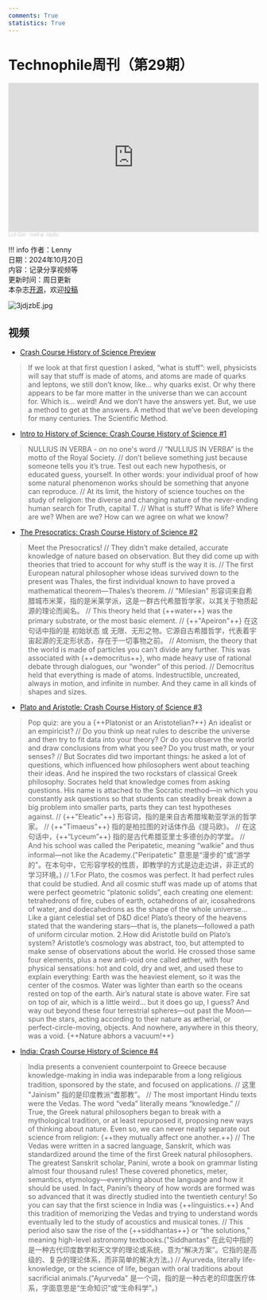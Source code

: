 ```yaml
---
comments: True
statistics: True
---
```


# Technophile周刊（第29期）

<iframe width="100%" height="300" scrolling="no" frameborder="no" allow="autoplay" src="https://w.soundcloud.com/player/?url=https%3A//api.soundcloud.com/tracks/1935960107&color=%23ff5500&auto_play=false&hide_related=false&show_comments=true&show_user=true&show_reposts=false&show_teaser=true&visual=true"></iframe><div style="font-size: 10px; color: #cccccc;line-break: anywhere;word-break: normal;overflow: hidden;white-space: nowrap;text-overflow: ellipsis; font-family: Interstate,Lucida Grande,Lucida Sans Unicode,Lucida Sans,Garuda,Verdana,Tahoma,sans-serif;font-weight: 100;"><a href="https://soundcloud.com/lofi_girl" title="Lofi Girl" target="_blank" style="color: #cccccc; text-decoration: none;">Lofi Girl</a> · <a href="https://soundcloud.com/lofi_girl/mell-o-idyllic" title="mell-ø -Idyllic" target="_blank" style="color: #cccccc; text-decoration: none;">mell-ø -Idyllic</a></div>

!!! info
    作者：Lenny<br>
    日期：2024年10月20日<br>
    内容：记录分享视频等<br>
    更新时间：周日更新<br>
    本杂志[开源](https://github.com/LennyChenLaw/Weekly)，欢迎[投稿](https://github.com/LennyChenLaw/Weekly/issues)


![3jdjzbE.jpg](https://s2.loli.net/2024/12/05/wyVs37KECeQqfbx.jpg)

## 视频
+ [Crash Course History of Science Preview](https://www.youtube.com/watch?v=-hjGgFgnYIA&list=PL8dPuuaLjXtNppY8ZHMPDH5TKK2UpU8Ng)
>If we look at that first question I asked, “what is stuff”: well, physicists will say that stuff is made of atoms, and atoms are made of quarks and leptons, we still don’t know, like... why quarks exist. Or why there appears to be far more matter in the universe than we can account for. Which is… weird! And we don’t have the answers yet. But, we use a method to get at the answers. A method that we’ve been developing for many centuries. The Scientific Method. 

+ [Intro to History of Science: Crash Course History of Science #1](https://www.youtube.com/watch?v=YvtCLceNf30&list=PL8dPuuaLjXtNppY8ZHMPDH5TKK2UpU8Ng&index=2)
>NULLIUS IN VERBA - on no one's word // “NULLIUS IN VERBA” is the motto of the Royal Society. // don’t believe something just because someone tells you it’s true. Test out each new hypothesis, or educated guess, yourself. In other words: your individual proof of how some natural phenomenon works should be something that anyone can reproduce. // At its limit, the history of science touches on the study of religion: the diverse and changing nature of the never-ending human search for Truth, capital T. // What is stuff? What is life? Where are we? When are we? How can we agree on what we know? 

+ [The Presocratics: Crash Course History of Science #2](https://www.youtube.com/watch?v=epCOGAa7tRQ&list=PL8dPuuaLjXtNppY8ZHMPDH5TKK2UpU8Ng&index=3)
>Meet the Presocratics! // They didn’t make detailed, accurate knowledge of nature based on observation. But they did come up with theories that tried to account for why stuff is the way it is. // The first European natural philosopher whose ideas survived down to the present was Thales, the first individual known to have proved a mathematical theorem—Thales’s theorem. // "Milesian" 形容词来自希腊城市米莱，指的是米莱学派，这是一群古代希腊哲学家，以其关于物质起源的理论而闻名。 // This theory held that {++water++} was the primary substrate, or the most basic element. // {++"Apeiron"++} 在这句话中指的是 初始状态 或 无限、无形之物。它源自古希腊哲学，代表着宇宙起源的无定形状态，存在于一切事物之前。 // Atomism, the theory that the world is made of particles you can’t divide any further. This was associated with {++democritus++}, who made heavy use of rational debate through dialogues, our “wonder” of this period. // Democritus held that everything is made of atoms. Indestructible, uncreated, always in motion, and infinite in number. And they came in all kinds of shapes and sizes. 
 

+ [Plato and Aristotle: Crash Course History of Science #3](https://www.youtube.com/watch?v=rh0fxJkvL44&list=PL8dPuuaLjXtNppY8ZHMPDH5TKK2UpU8Ng&index=4)
>Pop quiz: are you a {++Platonist or an Aristotelian?++} An idealist or an empiricist? // Do you think up neat rules to describe the universe and then try to fit data into your theory? Or do you observe the world and draw conclusions from what you see? Do you trust math, or your senses? // But Socrates did two important things: he asked a lot of questions, which influenced how philosophers went about teaching their ideas. And he inspired the two rockstars of classical Greek philosophy. Socrates held that knowledge comes from asking questions. His name is attached to the Socratic method—in which you constantly ask questions so that students can steadily break down a big problem into smaller parts, parts they can test hypotheses against. // {++"Eleatic"++} 形容词，指的是来自古希腊埃勒亚学派的哲学家。 // {++"Timaeus"++} 指的是柏拉图的对话体作品《提马欧》。 // 在这句话中，{++“Lyceum”++} 指的是古代希腊亚里士多德创办的学堂。 // And his school was called the Peripatetic, meaning “walkie” and thus informal—not like the Academy.("Peripatetic" 意思是“漫步的”或“游学的”。在本句中，它形容学校的性质，即教学的方式是边走边讲，非正式的学习环境。) // 1.For Plato, the cosmos was perfect. It had perfect rules that could be studied. And all cosmic stuff was made up of atoms that were perfect geometric “platonic solids”, each creating one element: tetrahedrons of fire, cubes of earth, octahedrons of air, icosahedrons of water, and dodecahedrons as the shape of the whole universe…Like a giant celestial set of D&D dice! Plato’s theory of the heavens stated that the wandering stars—that is, the planets—followed a path of uniform circular motion. 2.How did Aristotle build on Plato’s system? Aristotle’s cosmology was abstract, too, but attempted to make sense of observations about the world. He crossed those same four elements, plus a new anti-void one called æther, with four physical sensations: hot and cold, dry and wet, and used these to explain everything: Earth was the heaviest element, so it was the center of the cosmos. Water was lighter than earth so the oceans rested on top of the earth. Air’s natural state is above water. Fire sat on top of air, which is a little weird… but it does go up, I guess? And way out beyond these four terrestrial spheres—out past the Moon—spun the stars, acting according to their nature as ætherial, or perfect-circle-moving, objects. And nowhere, anywhere in this theory, was a void. {++Nature abhors a vacuum!++} 


+ [India: Crash Course History of Science #4](https://www.youtube.com/watch?v=bDQkpNbsly4&list=PL8dPuuaLjXtNppY8ZHMPDH5TKK2UpU8Ng&index=5)
>India presents a convenient counterpoint to Greece because knowledge-making in india was indeparable from a long religious tradition, sponsored by the state, and focused on applications. // 这里 "Jainism" 指的是印度教派“耆那教”。 // The most important Hindu texts were the Vedas. The word “veda” literally means “knowledge.” // True, the Greek natural philosophers began to break with a mythological tradition, or at least repurposed it, proposing new ways of thinking about nature. Even so, we can never neatly separate out science from religion: {++they mutually affect one another.++} // The Vedas were written in a sacred language, Sanskrit, which was standardized around the time of the first Greek natural philosophers. The greatest Sanskrit scholar, Panini, wrote a book on grammar listing almost four thousand rules! These covered phonetics, meter, semantics, etymology—everything about the language and how it should be used. In fact, Panini’s theory of how words are formed was so advanced that it was directly studied into the twentieth century! So you can say that the first science in India was {++linguistics.++} And this tradition of memorizing the Vedas and trying to understand words eventually led to the study of acoustics and musical tones. // This period also saw the rise of the {++siddhantas++} or “the solutions,” meaning high-level astronomy textbooks.("Siddhantas" 在此句中指的是一种古代印度数学和天文学的理论或系统，意为“解决方案”。它指的是高级的、复杂的理论体系，而非简单的解决方法。) // Ayurveda, literally life-knowledge, or the science of life, began with oral traditions about sacrificial animals.("Ayurveda" 是一个词，指的是一种古老的印度医疗体系，字面意思是“生命知识”或“生命科学”。)






